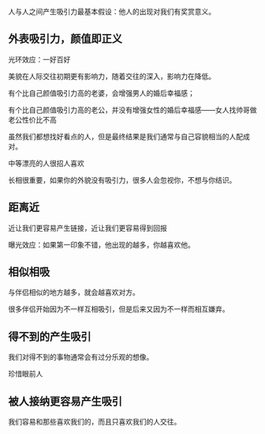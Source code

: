 人与人之间产生吸引力最基本假设：他人的出现对我们有奖赏意义。

## 外表吸引力，颜值即正义

光环效应：一好百好

美貌在人际交往初期更有影响力，随着交往的深入，影响力在降低。

有个比自己颜值吸引力高的老婆，会增强男人的婚后幸福感；

有个比自己颜值吸引力高的老公，并没有增强女性的婚后幸福感——女人找帅哥做老公性价比不高

虽然我们都想找好看点的人，但是最终结果是我们通常与自己容貌相当的人配成对。

中等漂亮的人很招人喜欢

长相很重要，如果你的外貌没有吸引力，很多人会忽视你，不想与你结识。

## 距离近

近让我们更容易产生链接，近让我们更容易得到回报

曝光效应：如果第一印象不错，他出现的越多，你越喜欢他。

## 相似相吸

与伴侣相似的地方越多，就会越喜欢对方。

很多伴侣开始因为不一样互相吸引，但是后来又因为不一样而相互嫌弃。

## 得不到的产生吸引

我们对得不到的事物通常会有过分乐观的想像。

珍惜眼前人

## 被人接纳更容易产生吸引

我们容易和那些喜欢我们的，而且只喜欢我们的人交往。